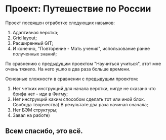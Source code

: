 # Проект: **Путешествие по России**

Проект посвящен отработке следующих навыков:
1. Адаптивная верстка;
2. Grid layout;
3. Расширенный GIT;
4. И конечно, "Повторение - Мать учения", использование ранее полученных знаний;

По сравнению с предыдущим проектом "Научиться учиться", этот мне очень тяжело. На него ушло в два раза больше времени.

Основные сложности в сравнении с предыдущим проектом:
1. Нет четких инструкций для начала верстки, нигде не сказано что брифа нет - иди в Фигму;
2. Нет инструкций каким способом сделать тот или иной блок. Свобода творчества) В результате два раза начинал сначала;
3. Нет БЭМ структуры;
4. Завал на работе)

## Всем спасибо, это всё.


